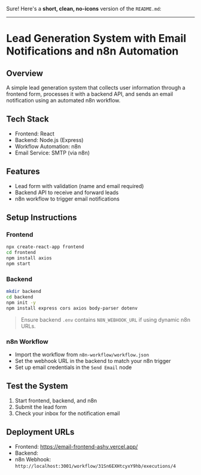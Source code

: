 Sure! Here's a **short, clean, no-icons** version of the `README.md`:

---

# Lead Generation System with Email Notifications and n8n Automation

## Overview

A simple lead generation system that collects user information through a frontend form, processes it with a backend API, and sends an email notification using an automated n8n workflow.

## Tech Stack

* Frontend: React
* Backend: Node.js (Express)
* Workflow Automation: n8n
* Email Service: SMTP (via n8n)

## Features

* Lead form with validation (name and email required)
* Backend API to receive and forward leads
* n8n workflow to trigger email notifications

## Setup Instructions

### Frontend

```bash
npx create-react-app frontend
cd frontend
npm install axios
npm start
```

### Backend

```bash
mkdir backend
cd backend
npm init -y
npm install express cors axios body-parser dotenv

```

> Ensure backend `.env` contains `N8N_WEBHOOK_URL` if using dynamic n8n URLs.

### n8n Workflow

* Import the workflow from `n8n-workflow/workflow.json`
* Set the webhook URL in the backend to match your n8n trigger
* Set up email credentials in the `Send Email` node

## Test the System

1. Start frontend, backend, and n8n
2. Submit the lead form
3. Check your inbox for the notification email

## Deployment URLs

* Frontend: https://email-frontend-ashy.vercel.app/
* Backend: 
* n8n Webhook: `http://localhost:3001/workflow/31Sn6EXHtcyxY9hb/executions/4`


